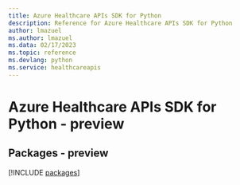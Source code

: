 ```yaml
---
title: Azure Healthcare APIs SDK for Python
description: Reference for Azure Healthcare APIs SDK for Python
author: lmazuel
ms.author: lmazuel
ms.data: 02/17/2023
ms.topic: reference
ms.devlang: python
ms.service: healthcareapis
---
```

# Azure Healthcare APIs SDK for Python - preview
## Packages - preview
[!INCLUDE [packages](healthcare-apis-index.md)]